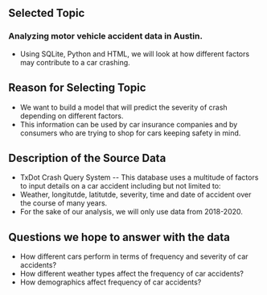 ## Selected Topic
### Analyzing motor vehicle accident data in Austin.
- Using SQLite, Python and HTML, we will look at how different factors may contribute to a car crashing.

## Reason for Selecting Topic
- We want to build a model that will predict the severity of crash depending on different factors. 
- This information can be used by car insurance companies and by consumers who are trying to shop for cars keeping safety in mind.

## Description of the Source Data
- TxDot Crash Query System -- This database uses a multitude of factors to input details on a car accident including but not limited to:
 - Weather, longitutde, latitutde, severity, time and date of accident over the course of many years. 
- For the sake of our analysis, we will only use data from 2018-2020.

## Questions we hope to answer with the data
- How different cars perform in terms of frequency and severity of car accidents?
- How different weather types affect the frequency of car accidents?
- How demographics affect frequency of car accidents?